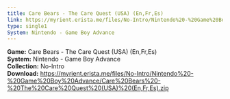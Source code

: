```yaml
---
title: Care Bears - The Care Quest (USA) (En,Fr,Es)
link: https://myrient.erista.me/files/No-Intro/Nintendo%20-%20Game%20Boy%20Advance/Care%20Bears%20-%20The%20Care%20Quest%20(USA)%20(En,Fr,Es).zip
type: single1
System: Nintendo - Game Boy Advance
---
```

<b>Game:</b> Care Bears - The Care Quest (USA) (En,Fr,Es)<br>
<b>System:</b> Nintendo - Game Boy Advance<br>
<b>Collection:</b> No-Intro<br>
<b>Download:</b> https://myrient.erista.me/files/No-Intro/Nintendo%20-%20Game%20Boy%20Advance/Care%20Bears%20-%20The%20Care%20Quest%20(USA)%20(En,Fr,Es).zip